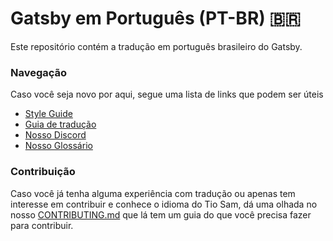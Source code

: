 
# Gatsby em Português (PT-BR) 🇧🇷

Este repositório contém a tradução em português brasileiro do Gatsby. 

### Navegação

Caso você seja novo por aqui, segue uma lista de links que podem ser úteis

* [Style Guide](/style-guide.md)
* [Guia de tradução](https://www.gatsbyjs.org/contributing/gatsby-docs-translation-guide/)
* [Nosso Discord](https://discordapp.com/invite/xJWpW9U)
* [Nosso Glossário](https://docs.google.com/spreadsheets/d/1TLztI-jrPslCt0fgk4B9tGnhhS_7JQZJfMql1ePsIZo/edit?usp=sharing)

### Contribuição

Caso você já tenha alguma experiência com tradução ou apenas tem interesse em contribuir e conhece o idioma do Tio Sam, dá uma olhada no nosso [CONTRIBUTING.md](/CONTRIBUTING.md) que lá tem um guia do que você precisa fazer para contribuir.  




  
